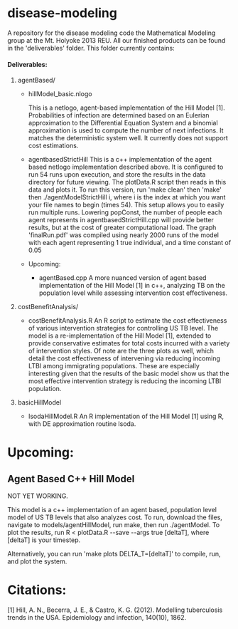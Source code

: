 disease-modeling
================

A repository for the disease modeling code the Mathematical Modeling group at the Mt. Holyoke 2013 REU. All our finished products can be found in the 'deliverables' folder. This folder currently contains:

#### Deliverables:
1. agentBased/
    * hillModel_basic.nlogo

        This is a netlogo, agent-based implementation of the Hill Model [1].
Probabilities of infection are determined based on an Eulerian approximation to
the Differential Equation System and a binomial approximation is used to compute
the number of next infections. It matches the deterministic system well. It
currently does not support cost estimations.
    * agentbasedStrictHill
        This is a c++ implementation of the agent based netlogo implementation
described above. It is configured to run 54 runs upon execution, and store the
results in the data directory for future viewing. The plotData.R script then
reads in this data and plots it. To run this version, run 
'make clean' then 'make' then ./agentModelStrictHill i, where i is the index at
which you want your file names to begin (times 54). This setup allows you to
easily run multiple runs. Lowering popConst, the number of people each agent
represents in agentbasedStrictHill.cpp will provide better results, but at the
cost of greater computational load. The graph 'finalRun.pdf' was compiled using
nearly 2000 runs of the model with each agent representing 1 true individual,
and a time constant of 0.05
    * Upcoming: 
        + agentBased.cpp
            A more nuanced version of agent based implementation of the Hill Model [1] in c++, analyzing TB on the population level while assessing intervention cost effectiveness.
2. costBenefitAnalysis/
    * costBenefitAnalysis.R
        An R script to estimate the cost effectiveness of various intervention
strategies for controlling US TB level. The model is a re-implementation of the
Hill Model [1], extended to provide conservative estimates for total costs
incurred with a variety of intervention styles. Of note are the three plots as
well, which detail the cost effectiveness of intervening via reducing incoming
LTBI among immigrating populations. These are especially interesting given that
the results of the basic model show us that the most effective intervention
strategy is reducing the incoming LTBI population.

3. basicHillModel
    * lsodaHillModel.R
        An R implementation of the Hill Model [1] using R, with DE approximation routine lsoda.

Upcoming:
=========

Agent Based C++ Hill Model
--------------------------

NOT YET WORKING. 

This model is a c++ implementation of an agent based, population level model of
US TB levels that also analyzes cost. To run, download the files, navigate to 
models/agentHillModel, run make, then run ./agentModel. To plot the results, 
run R < plotData.R --save --args true [deltaT], where [deltaT] is your timestep. 

Alternatively, you can run 'make plots DELTA\_T=[deltaT]' to compile, run, and 
plot the system. 


Citations:
==========

[1] Hill, A. N., Becerra, J. E., & Castro, K. G. (2012). Modelling tuberculosis
trends in the USA. Epidemiology and infection, 140(10), 1862.
